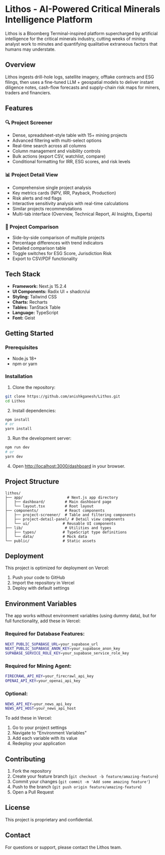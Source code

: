 # Lithos - AI-Powered Critical Minerals Intelligence Platform

Lithos is a Bloomberg Terminal-inspired platform supercharged by artificial intelligence for the critical minerals industry, cutting weeks of mining analyst work to minutes and quantifying qualitative extraneous factors that humans may understate.

## Overview

Lithos ingests drill-hole logs, satellite imagery, offtake contracts and ESG filings, then uses a fine-tuned LLM + geospatial models to deliver instant diligence notes, cash-flow forecasts and supply-chain risk maps for miners, traders and financiers.

## Features

### 🔍 Project Screener
- Dense, spreadsheet-style table with 15+ mining projects
- Advanced filtering with multi-select options
- Real-time search across all columns
- Column management and visibility controls
- Bulk actions (export CSV, watchlist, compare)
- Conditional formatting for IRR, ESG scores, and risk levels

### 📊 Project Detail View
- Comprehensive single project analysis
- Key metrics cards (NPV, IRR, Payback, Production)
- Risk alerts and red flags
- Interactive sensitivity analysis with real-time calculations
- Similar projects recommendations
- Multi-tab interface (Overview, Technical Report, AI Insights, Experts)

### 🔄 Project Comparison
- Side-by-side comparison of multiple projects
- Percentage differences with trend indicators
- Detailed comparison table
- Toggle switches for ESG Score, Jurisdiction Risk
- Export to CSV/PDF functionality

## Tech Stack

- **Framework:** Next.js 15.2.4
- **UI Components:** Radix UI + shadcn/ui
- **Styling:** Tailwind CSS
- **Charts:** Recharts
- **Tables:** TanStack Table
- **Language:** TypeScript
- **Font:** Geist

## Getting Started

### Prerequisites

- Node.js 18+ 
- npm or yarn

### Installation

1. Clone the repository:
```bash
git clone https://github.com/anishkganesh/Lithos.git
cd Lithos
```

2. Install dependencies:
```bash
npm install
# or
yarn install
```

3. Run the development server:
```bash
npm run dev
# or
yarn dev
```

4. Open [http://localhost:3000/dashboard](http://localhost:3000/dashboard) in your browser.

## Project Structure

```
lithos/
├── app/                    # Next.js app directory
│   ├── dashboard/         # Main dashboard page
│   └── layout.tsx         # Root layout
├── components/            # React components
│   ├── project-screener/  # Table and filtering components
│   ├── project-detail-panel/ # Detail view components
│   └── ui/               # Reusable UI components
├── lib/                   # Utilities and types
│   ├── types/            # TypeScript type definitions
│   └── data/             # Mock data
└── public/               # Static assets
```

## Deployment

This project is optimized for deployment on Vercel:

1. Push your code to GitHub
2. Import the repository in Vercel
3. Deploy with default settings

## Environment Variables

The app works without environment variables (using dummy data), but for full functionality, add these in Vercel:

### Required for Database Features:
```bash
NEXT_PUBLIC_SUPABASE_URL=your_supabase_url
NEXT_PUBLIC_SUPABASE_ANON_KEY=your_supabase_anon_key
SUPABASE_SERVICE_ROLE_KEY=your_supabase_service_role_key
```

### Required for Mining Agent:
```bash
FIRECRAWL_API_KEY=your_firecrawl_api_key
OPENAI_API_KEY=your_openai_api_key
```

### Optional:
```bash
NEWS_API_KEY=your_news_api_key
NEWS_API_HOST=your_news_api_host
```

To add these in Vercel:
1. Go to your project settings
2. Navigate to "Environment Variables"
3. Add each variable with its value
4. Redeploy your application

## Contributing

1. Fork the repository
2. Create your feature branch (`git checkout -b feature/amazing-feature`)
3. Commit your changes (`git commit -m 'Add some amazing feature'`)
4. Push to the branch (`git push origin feature/amazing-feature`)
5. Open a Pull Request

## License

This project is proprietary and confidential.

## Contact

For questions or support, please contact the Lithos team. 